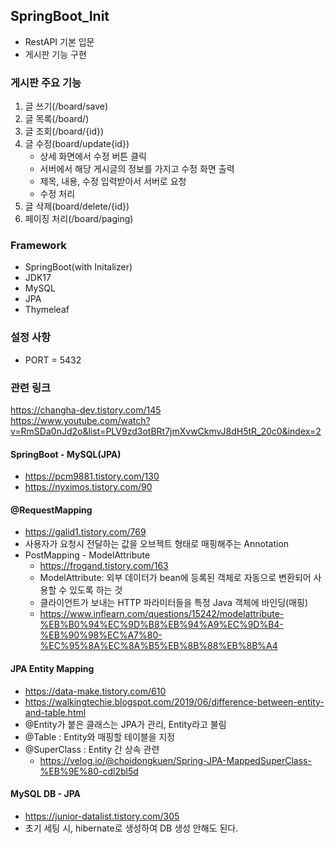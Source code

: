 ## SpringBoot_Init 
- RestAPI 기본 입문  
- 게시판 기능 구현 

### 게시판 주요 기능 
1. 글 쓰기(/board/save)
2. 글 목록(/board/)
3. 글 조회(/board/{id})
4. 글 수정(board/update{id})
   - 상세 화면에서 수정 버튼 클릭 
   - 서버에서 해당 게시글의 정보를 가지고 수정 화면 출력 
   - 제목, 내용, 수정 입력받아서 서버로 요청 
   - 수정 처리 
5. 글 삭제(board/delete/{id})
6. 페이징 처리(/board/paging)

### Framework 
- SpringBoot(with Initalizer)
- JDK17
- MySQL
- JPA
- Thymeleaf


### 설정 사항 
- PORT = 5432

### 관련 링크 
https://changha-dev.tistory.com/145  
https://www.youtube.com/watch?v=RmSDa0nJd2o&list=PLV9zd3otBRt7jmXvwCkmvJ8dH5tR_20c0&index=2

#### SpringBoot - MySQL(JPA)
- https://pcm9881.tistory.com/130
- https://nyximos.tistory.com/90

#### @RequestMapping 
- https://galid1.tistory.com/769
- 사용자가 요청시 전달하는 값을 오브젝트 형태로 매핑해주는 Annotation
- PostMapping - ModelAttribute
  - https://frogand.tistory.com/163
  - ModelAttribute: 외부 데이터가 bean에 등록된 객체로 자동으로 변환되어 사용할 수 있도록 하는 것
  - 클라이언트가 보내는 HTTP 파라미터들을 특정 Java 객체에 바인딩(매핑)
  - https://www.inflearn.com/questions/15242/modelattribute-%EB%B0%94%EC%9D%B8%EB%94%A9%EC%9D%B4-%EB%90%98%EC%A7%80-%EC%95%8A%EC%8A%B5%EB%8B%88%EB%8B%A4

#### JPA Entity Mapping 
- https://data-make.tistory.com/610
- https://walkingtechie.blogspot.com/2019/06/difference-between-entity-and-table.html
- @Entity가 붙은 클래스는 JPA가 관리, Entity라고 불림 
- @Table : Entity와 매핑할 테이블을 지정 
- @SuperClass : Entity 간 상속 관련 
  - https://velog.io/@choidongkuen/Spring-JPA-MappedSuperClass-%EB%9E%80-cdl2bl5d

#### MySQL DB - JPA
- https://junior-datalist.tistory.com/305
- 초기 세팅 시, hibernate로 생성하여 DB 생성 안해도 된다. 